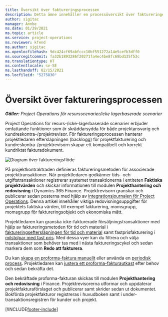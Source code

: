 ```yaml
---
title: Översikt över faktureringsprocessen
description: Detta ämne innehåller en processöversikt över faktureringen i Project Operations för resurs- eller icke-lagerbaserade scenarier.
author: sigitac
manager: Annbe
ms.date: 01/29/2021
ms.topic: article
ms.service: project-operations
ms.reviewer: kfend
ms.author: sigitac
ms.openlocfilehash: 9dc424cf69abfccc10bf551272a14e5cefb3dff0
ms.sourcegitcommit: fa32b1893286f20271fa4ec4be8fc68bd135f53c
ms.translationtype: HT
ms.contentlocale: sv-SE
ms.lasthandoff: 02/15/2021
ms.locfileid: "5275830"
---
```

# <a name="invoicing-process-overview"></a>Översikt över faktureringsprocessen

_**Gäller:** Project Operations för resursscenarier/icke lagerbaserade scenarier_

Project Operations för resurs-/icke-lagerbaserade scenarier erbjuder omfattande funktioner som är skräddarsydda för både projektansvarig och kundreskontra-/projektrevisor. För faktureringsprocessen hanterar projektledaren eftersläpningen (backlogg) för projektfakturering och kundreskontra-/projektrevisorn skapar ett kompatibelt och korrekt kundriktat fakturadokument.

![Diagram över faktureringsflöde](./media/invoicing-flow.png)

På projektkontraktraden definieras faktureringsmetoden för associerade projekttransaktioner. När projektledaren godkänner tids- och utgiftstransaktioner registrerar systemet transaktionerna i entiteten **Faktiska projektvärden** och skickar informationen till modulen **Projekthantering och redovisning** i Dynamics 365 Finance. Projektrevisorn granskar och publicerar sedan posterna med hjälp av [integrationsjournalen för Project Operations](../project-accounting/project-operations-integration-journal.md). Denna artikel innehåller viktiga redovisningsuppgifter för projektets faktiska värden, till exempel fakturering, momsgrupp, momsgrupp för faktureringsobjekt och ekonomiska mått.

Projektledaren kan granska icke-fakturerade försäljningstransaktioner med hjälp av faktureringsmetoden för tid och material i [faktureringseftersläpningen för tid och material](../proforma-invoicing/manage-billing-backlog.md#time-and-material-billing-backlog) samt fastprisfakturering i [milstolpar med fast pris](../proforma-invoicing/manage-billing-backlog.md#fixed-price-milestones). Med dessa vyer kan du filtrera och välja transaktioner som behöver tas med i nästa faktureringscykel och sedan markera dem som **Redo att fakturera**.

Du kan [skapa en proforma-faktura manuellt](../proforma-invoicing/create-manual-proforma-invoice.md) eller använda en [periodisk process](../proforma-invoicing/configure-automated-invoice-creation.md). Projektledaren kan [justera ett proforma-fakturautkast](../proforma-invoicing/manage-proforma-invoice.md) efter behov och sedan bekräfta det.

Den bekräftade proforma-fakturan skickas till modulen **Projekthantering och redovisning** i Finance. Projektrevisorerna utformar och uppdaterar projektfakturaförslaget och publicerar samt skrider sedan ut dokumentet. Bokförda projektfakturor registreras i huvudboken samt i under-transaktionsregistren för kunder och projekt.


[!INCLUDE[footer-include](../includes/footer-banner.md)]